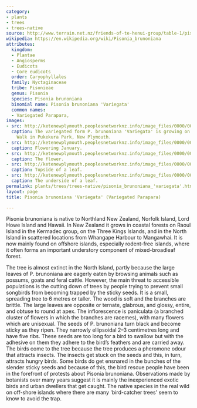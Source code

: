 ```yaml
---
category:
- plants
- trees
- trees-native
source: http://www.terrain.net.nz/friends-of-te-henui-group/table-1/pisonia-brunoniana-variegata-variegated-parapara.html
wikipedia: https://en.wikipedia.org/wiki/Pisonia_brunoniana
attributes:
  kingdom:
  - Plantae
  - Angiosperms
  - Eudicots
  - Core eudicots
  order: Caryophyllales
  family: Nyctaginaceae
  tribe: Pisonieae
  genus: Pisonia
  species: Pisonia brunoniana
  binomial name: Pisonia brunoniana 'Variegata'
  common names:
  - Variegated Parapara,
images:
- src: http://ketenewplymouth.peoplesnetworknz.info/image_files/0000/0004/7864/Pisonia_brunoniana_%E2%80%98Variegata%E2%80%99.JPG
  caption: The variegated form P. brunoniana 'Variegata' is growing on the Horton
    Walk in Pukekura Park, New Plymouth.
- src: http://ketenewplymouth.peoplesnetworknz.info/image_files/0000/0006/9894/Pisonia_brunoniana__Variegata_-001.JPG
  caption: Flowering January.
- src: http://ketenewplymouth.peoplesnetworknz.info/image_files/0000/0006/9899/Pisonia_brunoniana__Variegata_-004.JPG
  caption: The flower.
- src: http://ketenewplymouth.peoplesnetworknz.info/image_files/0000/0004/7854/Pisonia_brunoniana_%E2%80%98Variegata%E2%80%99-001.JPG
  caption: Topside of a leaf.
- src: http://ketenewplymouth.peoplesnetworknz.info/image_files/0000/0004/7859/Pisonia_brunoniana_%E2%80%98Variegata%E2%80%99-002.JPG
  caption: The underside of a leaf.
permalink: plants/trees/trees-native/pisonia_brunoniana_'variegata'.html
layout: page
title: Pisonia brunoniana 'Variegata' (Variegated Parapara)

---
```

Pisonia brunoniana is native to Northland New Zealand, Norfolk Island, Lord Howe Island and Hawaii. In New Zealand it grows in coastal forests on Raoul Island in the Kermadec group, on the Three Kings Islands, and in the North Island in scattered locations from Whangape Harbour to Mangawhai. It is now mainly found on offshore islands, especially rodent-free islands, where it often forms an important understory component of mixed-broadleaf forest.

The tree is almost extinct in the North Island, partly because the large leaves of P. brunoniana are eagerly eaten by browsing animals such as possums, goats and feral cattle. However, the main threat to accessible populations is the cutting down of trees by people trying to prevent small songbirds from becoming trapped by the sticky seeds.
It is a small, spreading tree to 6 metres or taller. The wood is soft and the branches are brittle. The large leaves are opposite or ternate, glabrous, and glossy, entire, and obtuse to round at apex. 
The inflorescence is paniculata (a branched cluster of flowers in which the branches are racemes), with many flowers which are unisexual. 
The seeds of P. brunoniana turn black and become sticky as they ripen. They narrowly ellipsoidal 2–3 centimetres long and have five ribs. These seeds are too long for a bird to swallow but with the adhesive on them they adhere to the bird’s feathers and are carried away. The birds come to the tree because the tree produces a pheromone odour that attracts insects. The insects get stuck on the seeds and this, in turn, attracts hungry birds. 
Some birds do get ensnared in the bunches of the slender sticky seeds and because of this, the bird rescue people have been in the forefront of protests about Pisonia brunoniana. Observations made by botanists over many years suggest it is mainly the inexperienced exotic birds and urban dwellers that get caught. The native species in the real wild on off-shore islands where there are many 'bird-catcher trees' seem to know to avoid the trap.
